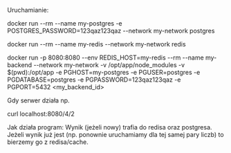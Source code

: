 Uruchamianie:

docker run --rm --name my-postgres -e POSTGRES_PASSWORD=123qaz123qaz --network my-network postgres

docker run --rm --name my-redis --network my-network redis

docker run -p 8080:8080 --env REDIS_HOST=my-redis --rm --name my-backend --network my-network -v /opt/app/node_modules -v $(pwd):/opt/app -e PGHOST=my-postgres -e PGUSER=postgres -e PGDATABASE=postgres -e PGPASSWORD=123qaz123qaz -e PGPORT=5432 <my_backend_id>

Gdy serwer działa np.

curl localhost:8080/4/2

Jak działa program:
Wynik (jeżeli nowy) trafia do redisa oraz postgresa. Jeżeli wynik już jest (np. ponownie uruchamiamy dla tej samej pary liczb) to bierzemy go z redisa/cache.


